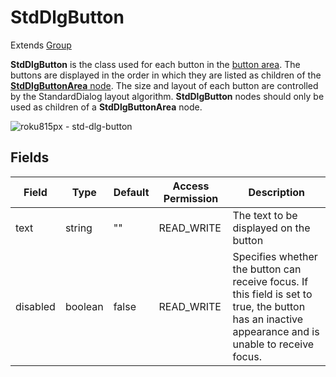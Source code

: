 StdDlgButton
============

Extends [Group](/docs/references/scenegraph/layout-group-nodes/group.md "**Group**")

**StdDlgButton** is the class used for each button in the [button area](/docs/references/scenegraph/standard-dialog-framework-nodes/standard-dialog-framework-overview.md#structure). The buttons are displayed in the order in which they are listed as children of the [**StdDlgButtonArea** node](/docs/references/scenegraph/standard-dialog-framework-nodes/std-dlg-button-area.md). The size and layout of each button are controlled by the StandardDialog layout algorithm. **StdDlgButton** nodes should only be used as children of a **StdDlgButtonArea** node.

![roku815px - std-dlg-button](https://image.roku.com/ZHZscHItMTc2/std-dlg-button-3.jpg)

Fields
------

| Field | Type | Default | Access Permission | Description |
| --- | --- | --- | --- | --- |
| text | string | ""  | READ\_WRITE | The text to be displayed on the button |
| disabled | boolean | false | READ\_WRITE | Specifies whether the button can receive focus. If this field is set to true, the button has an inactive appearance and is unable to receive focus. |